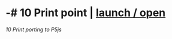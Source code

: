 
# -# 10 Print point | [launch / open](http://dsii-2016-unirsm.github.io/p5/10print/caterina)
_10 Print porting to P5js_  
